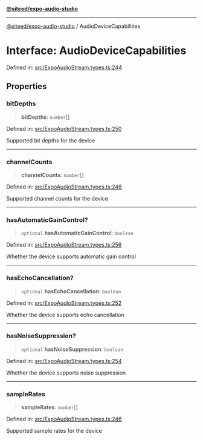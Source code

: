 [**@siteed/expo-audio-studio**](../README.md)

***

[@siteed/expo-audio-studio](../README.md) / AudioDeviceCapabilities

# Interface: AudioDeviceCapabilities

Defined in: [src/ExpoAudioStream.types.ts:244](https://github.com/deeeed/expo-audio-stream/blob/ce05d475b5bcbdb69a6269a6725b5e684604d29e/packages/expo-audio-studio/src/ExpoAudioStream.types.ts#L244)

## Properties

### bitDepths

> **bitDepths**: `number`[]

Defined in: [src/ExpoAudioStream.types.ts:250](https://github.com/deeeed/expo-audio-stream/blob/ce05d475b5bcbdb69a6269a6725b5e684604d29e/packages/expo-audio-studio/src/ExpoAudioStream.types.ts#L250)

Supported bit depths for the device

***

### channelCounts

> **channelCounts**: `number`[]

Defined in: [src/ExpoAudioStream.types.ts:248](https://github.com/deeeed/expo-audio-stream/blob/ce05d475b5bcbdb69a6269a6725b5e684604d29e/packages/expo-audio-studio/src/ExpoAudioStream.types.ts#L248)

Supported channel counts for the device

***

### hasAutomaticGainControl?

> `optional` **hasAutomaticGainControl**: `boolean`

Defined in: [src/ExpoAudioStream.types.ts:256](https://github.com/deeeed/expo-audio-stream/blob/ce05d475b5bcbdb69a6269a6725b5e684604d29e/packages/expo-audio-studio/src/ExpoAudioStream.types.ts#L256)

Whether the device supports automatic gain control

***

### hasEchoCancellation?

> `optional` **hasEchoCancellation**: `boolean`

Defined in: [src/ExpoAudioStream.types.ts:252](https://github.com/deeeed/expo-audio-stream/blob/ce05d475b5bcbdb69a6269a6725b5e684604d29e/packages/expo-audio-studio/src/ExpoAudioStream.types.ts#L252)

Whether the device supports echo cancellation

***

### hasNoiseSuppression?

> `optional` **hasNoiseSuppression**: `boolean`

Defined in: [src/ExpoAudioStream.types.ts:254](https://github.com/deeeed/expo-audio-stream/blob/ce05d475b5bcbdb69a6269a6725b5e684604d29e/packages/expo-audio-studio/src/ExpoAudioStream.types.ts#L254)

Whether the device supports noise suppression

***

### sampleRates

> **sampleRates**: `number`[]

Defined in: [src/ExpoAudioStream.types.ts:246](https://github.com/deeeed/expo-audio-stream/blob/ce05d475b5bcbdb69a6269a6725b5e684604d29e/packages/expo-audio-studio/src/ExpoAudioStream.types.ts#L246)

Supported sample rates for the device
